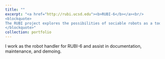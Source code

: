 ```yaml
---
title: ""
excerpt: "<a href="http://rubi.ucsd.edu"><b>RUBI-6</b></a><br/> 
<blockquote>
The RUBI project explores the possibilities of sociable robots as a tool for education and enrichment for toddlers in early childhood education environments.<br/>[<img src='/images/rubi_project.png'>](http://rubi.ucsd.edu)
</blockquote>"
collection: portfolio
---
```


I work as the robot handler for RUBI-6 and assist in documentation, maintenance, and demoing.
